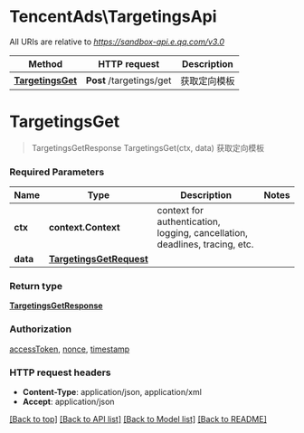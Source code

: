 # TencentAds\TargetingsApi

All URIs are relative to *https://sandbox-api.e.qq.com/v3.0*

Method | HTTP request | Description
------------- | ------------- | -------------
[**TargetingsGet**](TargetingsApi.md#TargetingsGet) | **Post** /targetings/get | 获取定向模板


# **TargetingsGet**
> TargetingsGetResponse TargetingsGet(ctx, data)
获取定向模板

### Required Parameters

Name | Type | Description  | Notes
------------- | ------------- | ------------- | -------------
 **ctx** | **context.Context** | context for authentication, logging, cancellation, deadlines, tracing, etc.
  **data** | [**TargetingsGetRequest**](TargetingsGetRequest.md)|  | 

### Return type

[**TargetingsGetResponse**](TargetingsGetResponse.md)

### Authorization

[accessToken](../README.md#accessToken), [nonce](../README.md#nonce), [timestamp](../README.md#timestamp)

### HTTP request headers

 - **Content-Type**: application/json, application/xml
 - **Accept**: application/json

[[Back to top]](#) [[Back to API list]](../README.md#documentation-for-api-endpoints) [[Back to Model list]](../README.md#documentation-for-models) [[Back to README]](../README.md)

